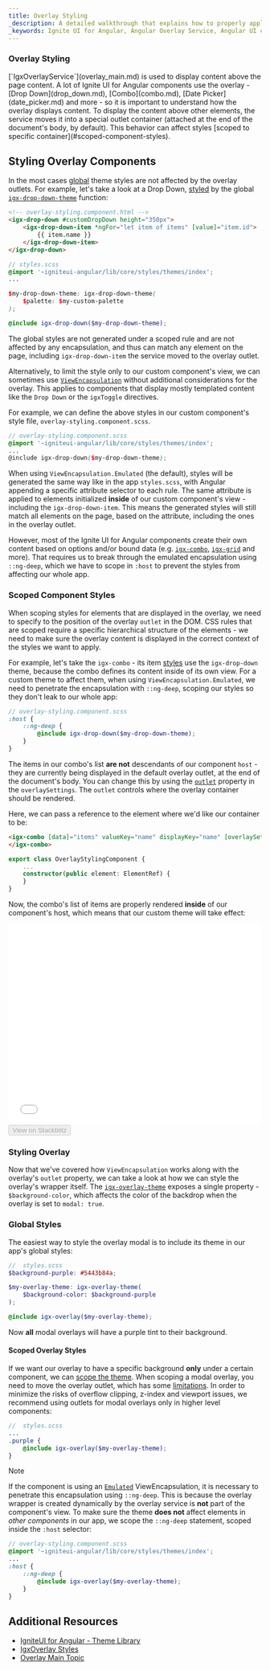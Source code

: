 ```yaml
---
title: Overlay Styling
_description: A detailed walkthrough that explains how to properly apply and scope styles to elements that are displayed using the IgniteUI for Angular Overlay Service.
_keywords: Ignite UI for Angular, Angular Overlay Service, Angular UI controls, Overlay Service, View Encapsulation Example, Sass scoped styles in Angular, web widgets, UI widgets, Angular, Native Angular Components Suite, Native Angular Controls, Native Angular Components Library
---
```


### Overlay Styling
<p class="highlight">
[`IgxOverlayService`](overlay_main.md) is used to display content above the page content. A lot of Ignite UI for Angular components use the overlay - [Drop Down](drop_down.md), [Combo](combo.md), [Date Picker](date_picker.md) and more - so it is important to understand how the overlay displays content.
To display the content above other elements, the service moves it into a special outlet container (attached at the end of the document's body, by default). This behavior can affect styles [scoped to specific container](#scoped-component-styles).
</p>
<div class="divider--half"></div>

## Styling Overlay Components

In the most cases [global](themes/global-theme.md) theme styles are not affected by the overlay outlets. For example, let's take a look at a Drop Down, [styled](drop_down.md#styling) by the global [`igx-drop-down-theme`]({environment:sassApiUrl}/index.html#function-igx-drop-down-theme) function:

```html
<!-- overlay-styling.component.html -->
<igx-drop-down #customDropDown height="350px">
    <igx-drop-down-item *ngFor="let item of items" [value]="item.id">
        {{ item.name }}
    </igx-drop-down-item>
</igx-drop-down>
```

```scss
// styles.scss
@import '~igniteui-angular/lib/core/styles/themes/index';
...

$my-drop-down-theme: igx-drop-down-theme(
    $palette: $my-custom-palette
);

@include igx-drop-down($my-drop-down-theme);
```

The global styles are not generated under a scoped rule and are not affected by any encapsulation, and thus can match any element on the page, including `igx-drop-down-item` the service moved to the overlay outlet.

Alternatively, to limit the style only to our custom component's view, we can sometimes use [`ViewEncapsulation`](themes/component-themes.md#view-encapsulation) without additional considerations for the overlay. This applies to components that display mostly templated content like the `Drop Down` or the `igxToggle` directives.

For example, we can define the above styles in our custom component's style file, `overlay-styling.component.scss`.

```scss
// overlay-styling.component.scss
@import '~igniteui-angular/lib/core/styles/themes/index';
...
@include igx-drop-down($my-drop-down-theme);
```

When using `ViewEncapsulation.Emulated` (the default), styles will be generated the same way like in the app `styles.scss`, with Angular appending a specific attribute selector to each rule. The same attribute is applied to elements initialized **inside** of our custom component's view  - including the `igx-drop-down-item`. This means the generated styles will still match all elements on the page, based on the attribute, including the ones in the overlay outlet.

However, most of the Ignite UI for Angular components create their own content based on options and/or bound data (e.g. [`igx-combo`](combo.md), [`igx-grid`](grid/grid.md) and more). That requires us to break through the emulated encapsulation using `::ng-deep`, which we have to scope in `:host` to prevent the styles from affecting our whole app.

### Scoped Component Styles

When scoping styles for elements that are displayed in the overlay, we need to specify to the position of the overlay `outlet` in the DOM. CSS rules that are scoped require a specific hierarchical structure of the elements - we need to make sure the overlay content is displayed in the correct context of the styles we want to apply.

For example, let's take the `igx-combo` - its item [styles](combo.md#styling) use the `igx-drop-down` theme, because the combo defines its content inside of its own view. For a custom theme to affect them, when using `ViewEncapsulation.Emulated`, we need to penetrate the encapsulation with `::ng-deep`, scoping our styles so they don't leak to our whole app:

```scss
// overlay-styling.component.scss
:host {
    ::ng-deep {
        @include igx-drop-down($my-drop-down-theme);
    }
}
```
The items in our combo's list **are not** descendants of our component `host` - they are currently being displayed in the default overlay outlet, at the end of the document's body. You can change this by using the [`outlet`]({environment:angularApiUrl}/interfaces/overlaysettings.html#outlet) property in the `overlaySettings`. The `outlet` controls where the overlay container should be rendered.

Here, we can pass a reference to the element where we'd like our container to be:

```html
<igx-combo [data]="items" valueKey="name" displayKey="name" [overlaySettings]="{ outlet: element }">
</igx-combo>
```

```typescript
export class OverlayStylingComponent {
    ...
    constructor(public element: ElementRef) {
    }
}
```

Now, the combo's list of items are properly rendered **inside** of our component's host, which means that our custom theme will take effect:

<div class="sample-container loading" style="height: 400px">
    <iframe id="overlay-styling-simple-iframe" frameborder="0" seamless width="100%" height="100%" src="{environment:demosBaseUrl}/interactions/overlay-styling-simple" onload="onSampleIframeContentLoaded(this);"></iframe>
</div>
<div>
    <button data-localize="stackblitz" disabled class="stackblitz-btn" data-iframe-id="overlay-styling-simple-iframe" data-demos-base-url="{environment:demosBaseUrl}">View on Stackblitz</button>
</div>

### Styling Overlay

Now that we've covered how `ViewEncapsulation` works along with the overlay's `outlet` property, we can take a look at how we can style the overlay's wrapper itself.
The [`igx-overlay-theme`]({environment:sassApiUrl}/index.html#function-igx-overlay-theme) exposes a single property - `$background-color`, which affects the color of the backdrop when the overlay is set to `modal: true`.

### Global Styles

The easiest way to style the overlay modal is to include its theme in our app's global styles:

```scss
//  styles.scss
$background-purple: #5443b84a;

$my-overlay-theme: igx-overlay-theme(
    $background-color: $background-purple
);

@include igx-overlay($my-overlay-theme);
```

Now **all** modal overlays will have a purple tint to their background.

#### Scoped Overlay Styles

If we want our overlay to have a specific background **only** under a certain component, we can [scope the theme](#scoped-component-styles).
When scoping a modal overlay, you need to move the overlay outlet, which has some [limitations](overlay_main.md#assumptions-and-limitations). In order to minimize the risks of overflow clipping, z-index and viewport issues, we recommend using outlets for modal overlays only in higher level components:

```scss
//  styles.scss
...
.purple {
    @include igx-overlay($my-overlay-theme);
}
```

>[!NOTE]
> If the component is using an [`Emulated`](themes/component-themes.md#view-encapsulation) ViewEncapsulation, it is necessary to penetrate this encapsulation using `::ng-deep`. This is because the overlay wrapper is created dynamically by the overlay service is **not** part of the component's view.
> To make sure the theme **does not** affect elements in *other components* in our app, we scope the `::ng-deep` statement, scoped inside the `:host` selector:

```scss
// overlay-styling.component.scss
@import '~igniteui-angular/lib/core/styles/themes/index';
...
:host {
    ::ng-deep {
        @include igx-overlay($my-overlay-theme);
    }
}
```

## Additional Resources
* [IgniteUI for Angular - Theme Library](themes/index.md)
* [IgxOverlay Styles]({environment:sassApiUrl}/index.html#function-igx-overlay-theme)
* [Overlay Main Topic](overlay_main.md)
